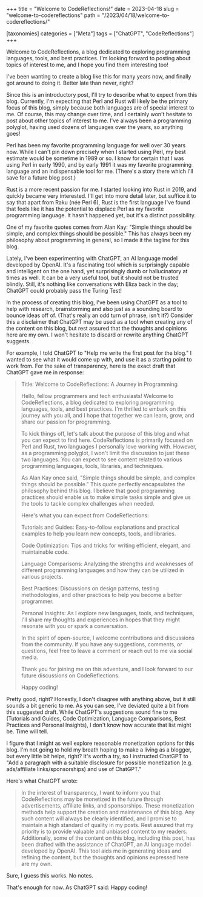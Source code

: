 +++
title = "Welcome to CodeReflections!"
date = 2023-04-18
slug = "welcome-to-codereflections"
path = "/2023/04/18/welcome-to-codereflections/"

[taxonomies]
categories = ["Meta"]
tags = ["ChatGPT", "CodeReflections"]
+++

Welcome to CodeReflections, a blog dedicated to exploring programming
languages, tools, and best practices.  I'm looking forward to posting about
topics of interest to me, and I hope you find them interesting too!

<!-- more -->

I've been wanting to create a blog like this for many years now, and finally
got around to doing it. Better late than never, right?

Since this is an introductory post, I'll try to describe what to expect from
this blog.  Currently, I'm expecting that Perl and Rust will likely be the
primary focus of this blog, simply because both languages are of special
interest to me.  Of course, this may change over time, and I certainly won't
hesitate to post about other topics of interest to me.  I've always been a
programming polyglot, having used dozens of languages over the years, so
anything goes!

Perl has been my favorite programming language for well over 30 years now.
While I can't pin down precisely when I started using Perl, my best estimate
would be sometime in 1989 or so.  I know for certain that I was using Perl in
early 1990, and by early 1991 it was my favorite programming language and an
indispensable tool for me.  (There's a story there which I'll save for a future
blog post.)

Rust is a more recent passion for me.  I started looking into Rust in 2019, and
quickly became very interested.  I'll get into more detail later, but suffice
it to say that apart from Raku (née Perl 6), Rust is the first language I've
found that feels like it has the potential to displace Perl as my favorite
programming language.  It hasn't happened yet, but it's a distinct possibility.

One of my favorite quotes comes from Alan Kay: "Simple things should be simple,
and complex things should be possible."  This has always been my philosophy
about programming in general, so I made it the tagline for this blog.

Lately, I've been experimenting with ChatGPT, an AI language model developed by
OpenAI.  It's a fascinating tool which is surprisingly capable and intelligent
on the one hand, yet surprisingly dumb or hallucinatory at times as well.  It
can be a very useful tool, but it should not be trusted blindly.  Still, it's
nothing like conversations with Eliza back in the day; ChatGPT could probably
pass the Turing Test!

In the process of creating this blog, I've been using ChatGPT as a tool to help
with research, brainstorming and also just as a sounding board to bounce ideas
off of.  (That's really an odd turn of phrase, isn't it?)  Consider this a
disclaimer that ChatGPT may be used as a tool when creating any of the content
on this blog, but rest assured that the thoughts and opinions here are my own.
I won't hesitate to discard or rewrite anything ChatGPT suggests.

For example, I told ChatGPT to "Help me write the first post for the blog."
I wanted to see what it would come up with, and use it as a starting point to
work from.  For the sake of transparency, here is the exact draft that ChatGPT
gave me in response:

> Title: Welcome to CodeReflections: A Journey in Programming
>
> Hello, fellow programmers and tech enthusiasts! Welcome to CodeReflections, a
> blog dedicated to exploring programming languages, tools, and best practices.
> I'm thrilled to embark on this journey with you all, and I hope that together
> we can learn, grow, and share our passion for programming.
>
> To kick things off, let's talk about the purpose of this blog and what you
> can expect to find here. CodeReflections is primarily focused on Perl and
> Rust, two languages I personally love working with. However, as a programming
> polyglot, I won't limit the discussion to just these two languages. You can
> expect to see content related to various programming languages, tools,
> libraries, and techniques.
>
> As Alan Kay once said, "Simple things should be simple, and complex things
> should be possible." This quote perfectly encapsulates the philosophy behind
> this blog. I believe that good programming practices should enable us to make
> simple tasks simple and give us the tools to tackle complex challenges when
> needed.
>
> Here's what you can expect from CodeReflections:
>
> Tutorials and Guides: Easy-to-follow explanations and practical examples to
> help you learn new concepts, tools, and libraries.
>
> Code Optimization: Tips and tricks for writing efficient, elegant, and
> maintainable code.
>
> Language Comparisons: Analyzing the strengths and weaknesses of different
> programming languages and how they can be utilized in various projects.
>
> Best Practices: Discussions on design patterns, testing methodologies, and
> other practices to help you become a better programmer.
>
> Personal Insights: As I explore new languages, tools, and techniques, I'll
> share my thoughts and experiences in hopes that they might resonate with you
> or spark a conversation.
>
> In the spirit of open-source, I welcome contributions and discussions from
> the community. If you have any suggestions, comments, or questions, feel free
> to leave a comment or reach out to me via social media.
>
> Thank you for joining me on this adventure, and I look forward to our future
> discussions on CodeReflections.
>
> Happy coding!

Pretty good, right?  Honestly, I don't disagree with anything above, but it
still sounds a bit generic to me.  As you can see, I've deviated quite a bit
from this suggested draft.  While ChatGPT's suggestions sound fine to me
(Tutorials and Guides, Code Optimization, Language Comparisons, Best Practices
and Personal Insights), I don't know how accurate that list might be.  Time
will tell.

I figure that I might as well explore reasonable monetization options for this
blog.  I'm not going to hold my breath hoping to make a living as a blogger,
but every little bit helps, right?  It's worth a try, so I instructed ChatGPT
to "Add a paragraph with a suitable disclosure for possible monetization (e.g.
ads/affiliate links/sponsorships) and use of ChatGPT."

Here's what ChatGPT wrote:

> In the interest of transparency, I want to inform you that CodeReflections
> may be monetized in the future through advertisements, affiliate links, and
> sponsorships. These monetization methods help support the creation and
> maintenance of this blog. Any such content will always be clearly identified,
> and I promise to maintain a high standard of quality in my posts. Rest
> assured that my priority is to provide valuable and unbiased content to my
> readers. Additionally, some of the content on this blog, including this post,
> has been drafted with the assistance of ChatGPT, an AI language model
> developed by OpenAI. This tool aids me in generating ideas and refining the
> content, but the thoughts and opinions expressed here are my own.

Sure, I guess this works.  No notes.

That's enough for now.  As ChatGPT said: Happy coding!
